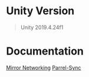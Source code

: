 # Unity Version
> Unity 2019.4.24f1
# Documentation
[Mirror Networking](https://mirror-networking.gitbook.io/docs/)
[Parrel-Sync](https://github.com/VeriorPies/ParrelSync)